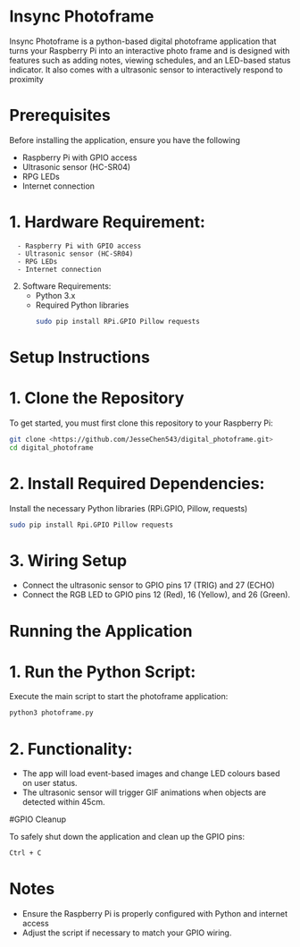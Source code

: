 # Insync Photoframe

Insync Photoframe is a python-based digital photoframe application that turns your Raspberry Pi into an interactive photo frame and is designed with features such as adding notes, viewing schedules, and an LED-based status indicator. It also comes with a ultrasonic sensor to interactively respond to proximity

# Prerequisites
Before installing the application, ensure you have the following
   - Raspberry Pi with GPIO access
   - Ultrasonic sensor (HC-SR04)
   - RPG LEDs
   - Internet connection
# 1. Hardware Requirement:
      - Raspberry Pi with GPIO access
      - Ultrasonic sensor (HC-SR04)
      - RPG LEDs
      - Internet connection
2. Software Requirements:
      - Python 3.x
      - Required Python libraries
        ```bash
        sudo pip install RPi.GPIO Pillow requests
        ```

# Setup Instructions

# 1. Clone the Repository

To get started, you must first clone this repository to your Raspberry Pi:
```bash
git clone <https://github.com/JesseChen543/digital_photoframe.git>
cd digital_photoframe
```

# 2. Install Required Dependencies: 
Install the necessary Python libraries (RPi.GPIO, Pillow, requests)
```bash
sudo pip install Rpi.GPIO Pillow requests
```
# 3. Wiring Setup
 - Connect the ultrasonic sensor to GPIO pins 17 (TRIG) and 27 (ECHO)
 - Connect the RGB LED to GPIO pins 12 (Red), 16 (Yellow), and 26 (Green).

# Running the Application
# 1. Run the Python Script:
Execute the main script to start the photoframe application:
```bash
python3 photoframe.py
```
# 2. Functionality:
 - The app will load event-based images and change LED colours based on user status.
 - The ultrasonic sensor will trigger GIF animations when objects are detected within 45cm.

#GPIO Cleanup

To safely shut down the application and clean up the GPIO pins:
```bash
Ctrl + C
```

# Notes
 - Ensure the Raspberry Pi is properly configured with Python and internet access
 - Adjust the script if necessary to match your GPIO wiring.

